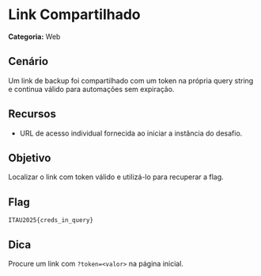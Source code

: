 # Link Compartilhado

**Categoria:** Web

## Cenário
Um link de backup foi compartilhado com um token na própria query string e continua válido para automações sem expiração.

## Recursos
- URL de acesso individual fornecida ao iniciar a instância do desafio.

## Objetivo
Localizar o link com token válido e utilizá-lo para recuperar a flag.

## Flag
`ITAU2025{creds_in_query}`

## Dica
Procure um link com `?token=<valor>` na página inicial.

